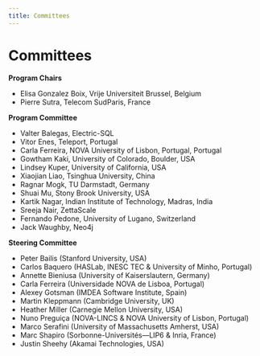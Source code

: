 ```yaml
---
title: Committees
---
```

# Committees

**Program Chairs**
* Elisa Gonzalez Boix, Vrije Universiteit Brussel, Belgium
* Pierre Sutra, Telecom SudParis, France

**Program Committee**
* Valter Balegas, Electric-SQL
* Vitor Enes, Teleport, Portugal
* Carla Ferreira, NOVA University of Lisbon, Portugal, Portugal
* Gowtham Kaki, University of Colorado, Boulder, USA
* Lindsey Kuper, University of California, USA
* Xiaojian Liao, Tsinghua University, China
* Ragnar Mogk, TU Darmstadt, Germany
* Shuai Mu, Stony Brook University, USA
* Kartik Nagar, Indian Institute of Technology, Madras, India
* Sreeja Nair, ZettaScale
* Fernando Pedone, University of Lugano, Switzerland
* Jack Waughby, Neo4j
<!-- * ? Mathieu Perrin / Achour Mostefaoui, Nantes University, France -->
<!-- * Mae Milano, University of California, USA -->

**Steering Committee**
* Peter Bailis (Stanford University, USA)
* Carlos Baquero (HASLab, INESC TEC & University of Minho, Portugal)
* Annette Bieniusa (University of Kaiserslautern, Germany)
* Carla Ferreira (Universidade NOVA de Lisboa, Portugal)
* Alexey Gotsman (IMDEA Software Institute, Spain)
* Martin Kleppmann (Cambridge University, UK)
* Heather Miller (Carnegie Mellon University, USA)
* Nuno Preguiça (NOVA-LINCS & NOVA University of Lisbon, Portugal)
* Marco Serafini (University of Massachusetts Amherst, USA)
* Marc Shapiro (Sorbonne-Universités—LIP6 & Inria, France)
* Justin Sheehy (Akamai Technologies, USA)

